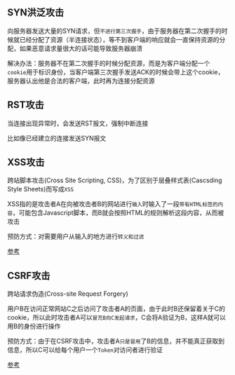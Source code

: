 ## SYN洪泛攻击

向服务器发送大量的SYN请求，但`不进行第三次握手`，由于服务器在第二次握手的时候就已经分配了资源（半连接状态），等不到客户端的响应就会一直保持资源的分配，如果恶意请求量很大的话可能导致服务器崩溃

解决办法：服务器不在第二次握手的时候分配资源，而是为客户端分配一个`cookie`用于标识身份，当客户端第三次握手发送ACK的时候会带上这个cookie，服务器认出他是合法的客户端，此时再为连接分配资源

## RST攻击

当连接出现异常时，会发送RST报文，强制中断连接

比如像已经建立的连接发送SYN报文

## XSS攻击

跨站脚本攻击(Cross Site Scripting, CSS)，为了区别于层叠样式表(Cascsding Style Sheets)而写成`XSS`

XSS指的是攻击者A在向被攻击者B的网站进行`输入`时输入了一段`带有HTML标签的内容`，可能包含Javascript脚本，而B就会按照HTML的规则解析这段内容，从而被攻击

预防方式：对需要用户从输入的地方进行`转义和过滤`

[参考](https://tech.meituan.com/2018/09/27/fe-security.html)

## CSRF攻击

跨站请求伪造(Cross-site Request Forgery)

用户B在访问正常网站C之后访问了攻击者A的页面，由于此时B还保留着关于C的cookie，所以此时攻击者A可以`冒充B向C发起请求`，C会将A验证为B，这样A就可以用B的身份进行操作

预防方式：由于在CSRF攻击中，攻击者A`只是冒用`了B的信息，并不能真正获取到信息，所以C可以给每个用户一个`Token`对访问者进行验证

[参考](https://tech.meituan.com/2018/10/11/fe-security-csrf.html)
